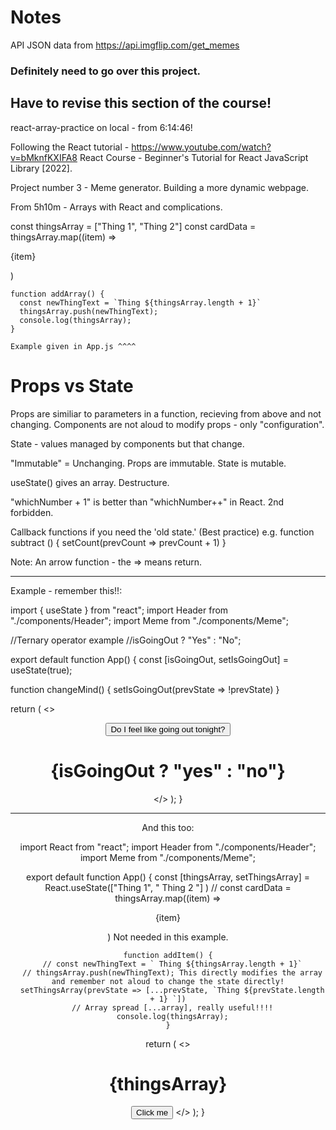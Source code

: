 # Notes

API JSON data from https://api.imgflip.com/get_memes

### Definitely need to go over this project.

## Have to revise this section of the course!
react-array-practice on local - from 6:14:46!

Following the React tutorial - https://www.youtube.com/watch?v=bMknfKXIFA8 React Course - Beginner's Tutorial for React JavaScript Library [2022].

Project number 3 - Meme generator. Building a more dynamic webpage.

From 5h10m - Arrays with React and complications.

const thingsArray = ["Thing 1", "Thing 2"]
    const cardData = thingsArray.map((item) => <p>{item}</p> )

    function addArray() {
      const newThingText = `Thing ${thingsArray.length + 1}`
      thingsArray.push(newThingText);
      console.log(thingsArray);
    }

    Example given in App.js ^^^^

# Props vs State

Props are similiar to parameters in a function, recieving from above and not changing. Components are not aloud to modify props - only "configuration".

State - values managed by components but that change.

"Immutable" = Unchanging. Props are immutable. State is mutable.

useState() gives an array. Destructure.

"whichNumber + 1" is better than "whichNumber++" in React. 2nd forbidden.

Callback functions if you need the 'old state.' (Best practice) e.g.
function subtract () {
    setCount(prevCount => prevCount + 1)
}

Note: An arrow function - the => means return.

--------------------------------------------------
Example - remember this!!:

import { useState } from "react";
import Header from "./components/Header";
import Meme from "./components/Meme";

//Ternary operator example
//isGoingOut ? "Yes" : "No";

export default function App() {
  const [isGoingOut, setIsGoingOut] = useState(true);

  function changeMind() {
    setIsGoingOut(prevState => !prevState)
  }

  return (
    <>
      <Header />
      <Meme />
      <div>
        <button onClick={changeMind}>Do I feel like going out tonight?</button>
        <div>
          <h1>{isGoingOut ? "yes" : "no"}</h1>
        </div>
      </div>
    </>
  );
}

--------------------------------------------------------
And this too:

import React from "react";
import Header from "./components/Header";
import Meme from "./components/Meme";

export default function App() {
  const [thingsArray, setThingsArray] = React.useState(["Thing 1", " Thing 2 "] )
    // const cardData = thingsArray.map((item) => <p>{item}</p> ) Not needed in this example.

    
    function addItem() {
      // const newThingText = ` Thing ${thingsArray.length + 1}`
      // thingsArray.push(newThingText); This directly modifies the array and remember not aloud to change the state directly!
      setThingsArray(prevState => [...prevState, `Thing ${prevState.length + 1} `])
      // Array spread [...array], really useful!!!!
      console.log(thingsArray);
    }

  return (
    <>
      <Header />
      <Meme />
      <h1 className="things">{thingsArray}</h1>
      <button onClick={addItem}>Click me</button>
    </>
  );
}


